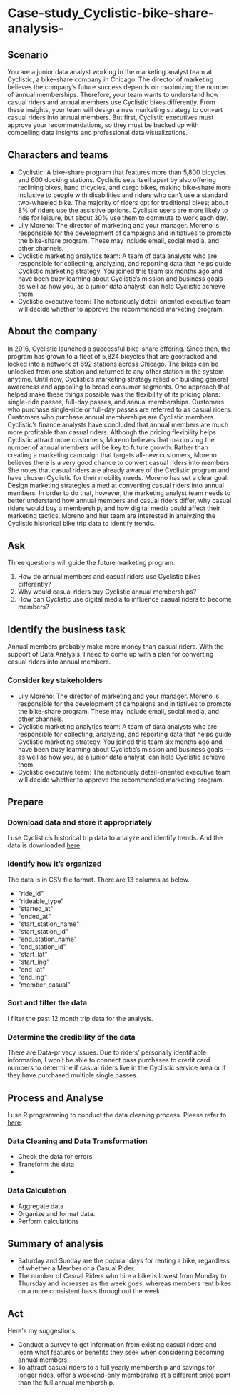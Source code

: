 # Case-study_Cyclistic-bike-share-analysis-

## Scenario
You are a junior data analyst working in the marketing analyst team at Cyclistic, a bike-share company in Chicago. The director
of marketing believes the company’s future success depends on maximizing the number of annual memberships. Therefore,
your team wants to understand how casual riders and annual members use Cyclistic bikes differently. From these insights,
your team will design a new marketing strategy to convert casual riders into annual members. But first, Cyclistic executives
must approve your recommendations, so they must be backed up with compelling data insights and professional data
visualizations.

## Characters and teams
- Cyclistic: A bike-share program that features more than 5,800 bicycles and 600 docking stations. Cyclistic sets itself
apart by also offering reclining bikes, hand tricycles, and cargo bikes, making bike-share more inclusive to people with
disabilities and riders who can’t use a standard two-wheeled bike. The majority of riders opt for traditional bikes; about
8% of riders use the assistive options. Cyclistic users are more likely to ride for leisure, but about 30% use them to
commute to work each day.
- Lily Moreno: The director of marketing and your manager. Moreno is responsible for the development of campaigns
and initiatives to promote the bike-share program. These may include email, social media, and other channels.
- Cyclistic marketing analytics team: A team of data analysts who are responsible for collecting, analyzing, and
reporting data that helps guide Cyclistic marketing strategy. You joined this team six months ago and have been busy
learning about Cyclistic’s mission and business goals — as well as how you, as a junior data analyst, can help Cyclistic
achieve them.
- Cyclistic executive team: The notoriously detail-oriented executive team will decide whether to approve the
recommended marketing program.

## About the company
In 2016, Cyclistic launched a successful bike-share offering. Since then, the program has grown to a fleet of 5,824 bicycles that
are geotracked and locked into a network of 692 stations across Chicago. The bikes can be unlocked from one station and
returned to any other station in the system anytime.
Until now, Cyclistic’s marketing strategy relied on building general awareness and appealing to broad consumer segments.
One approach that helped make these things possible was the flexibility of its pricing plans: single-ride passes, full-day passes,
and annual memberships. Customers who purchase single-ride or full-day passes are referred to as casual riders. Customers
who purchase annual memberships are Cyclistic members.
Cyclistic’s finance analysts have concluded that annual members are much more profitable than casual riders. Although the
pricing flexibility helps Cyclistic attract more customers, Moreno believes that maximizing the number of annual members will
be key to future growth. Rather than creating a marketing campaign that targets all-new customers, Moreno believes there is a
very good chance to convert casual riders into members. She notes that casual riders are already aware of the Cyclistic
program and have chosen Cyclistic for their mobility needs.
Moreno has set a clear goal: Design marketing strategies aimed at converting casual riders into annual members. In order to
do that, however, the marketing analyst team needs to better understand how annual members and casual riders differ, why
casual riders would buy a membership, and how digital media could affect their marketing tactics. Moreno and her team are
interested in analyzing the Cyclistic historical bike trip data to identify trends.

## Ask
Three questions will guide the future marketing program:
1. How do annual members and casual riders use Cyclistic bikes differently?
2. Why would casual riders buy Cyclistic annual memberships?
3. How can Cyclistic use digital media to influence casual riders to become members?

## Identify the business task
Annual members probably make more money than casual riders. With the support of Data Analysis, I need to come up with a plan for converting casual riders into annual members.

### Consider key stakeholders
- Lily Moreno: The director of marketing and your manager. Moreno is responsible for the development of campaigns
and initiatives to promote the bike-share program. These may include email, social media, and other channels.
- Cyclistic marketing analytics team: A team of data analysts who are responsible for collecting, analyzing, and
reporting data that helps guide Cyclistic marketing strategy. You joined this team six months ago and have been busy
learning about Cyclistic’s mission and business goals — as well as how you, as a junior data analyst, can help Cyclistic
achieve them.
- Cyclistic executive team: The notoriously detail-oriented executive team will decide whether to approve the
recommended marketing program.

## Prepare
### Download data and store it appropriately
I use Cyclistic’s historical trip data to analyze and identify trends. And the data is downloaded [here](https://divvy-tripdata.s3.amazonaws.com/index.html).

### Identify how it’s organized
The data is in CSV file format. There are 13 columns as below. 
- "ride_id"
- "rideable_type"
- "started_at"        
- "ended_at"
- "start_station_name"
- "start_station_id"  
- "end_station_name"
- "end_station_id"
- "start_lat"         
- "start_lng"
- "end_lat"
- "end_lng"           
- "member_casual"

### Sort and filter the data
I filter the past 12 month trip data for the analysis.

### Determine the credibility of the data
There are Data-privacy issues. Due to riders’ personally identifiable information, I won’t be able to connect pass purchases to credit card numbers to determine if casual riders live in the Cyclistic service area or if they have purchased multiple single passes.

## Process and Analyse
I use R programming to conduct the data cleaning process. Please refer to [here](https://github.com/Kimmi614/Case-study_Cyclistic-bike-share-analysis-/blob/f0b0ef0ccb6a7fd3f2faaf297945b4dac9aacd70/2.%20Analysis%20a%20%E2%80%9C/Case%20study_Cyclistic%20bike-share%20analysis%20_final%20version.rmd).

### Data Cleaning and Data Transformation
- Check the data for errors
- Transform the data
-
### Data Calculation
- Aggregate data
- Organize and format data.
- Perform calculations

## Summary of analysis
- Saturday and Sunday are the popular days for renting a bike, regardless of whether a Member or a Casual Rider.
- The number of Casual Riders who hire a bike is lowest from Monday to Thursday and increases as the week goes, whereas members rent bikes on a more consistent basis throughout the week.

## Act
Here's my suggestions.
- Conduct a survey to get information from existing casual riders and learn what features or benefits they seek when considering becoming annual members.
- To attract casual riders to a full yearly membership and savings for longer rides, offer a weekend-only membership at a different price point than the full annual membership.
